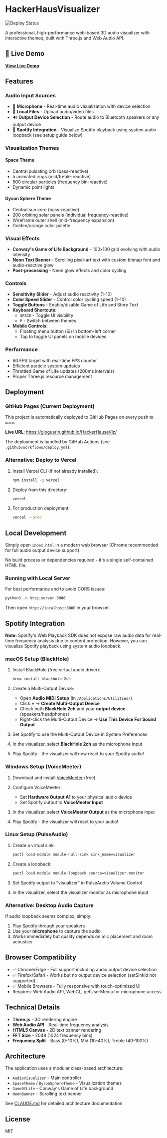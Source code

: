 # HackerHausVisualizer

![Deploy Status](https://github.com/gioguarin/HackerHauseViz/actions/workflows/deploy.yml/badge.svg)

A professional, high-performance web-based 3D audio visualizer with interactive themes, built with Three.js and Web Audio API.

## 🚀 Live Demo

**[View Live Demo](https://gioguarin.github.io/HackerHauseViz/)**

## Features

### Audio Input Sources
- 🎤 **Microphone** - Real-time audio visualization with device selection
- 📁 **Local Files** - Upload audio/video files
- 🔊 **Output Device Selection** - Route audio to Bluetooth speakers or any output device
- 🎵 **Spotify Integration** - Visualize Spotify playback using system audio loopback (see setup guide below)

### Visualization Themes

#### Space Theme
- Central pulsating orb (bass-reactive)
- 5 animated rings (mid/treble-reactive)
- 500 circular particles (frequency bin-reactive)
- Dynamic point lights

#### Dyson Sphere Theme
- Central sun core (bass-reactive)
- 200 orbiting solar panels (individual frequency-reactive)
- Wireframe outer shell (mid-frequency expansion)
- Golden/orange color palette

### Visual Effects

- **Conway's Game of Life Background** - 100x100 grid evolving with audio intensity
- **Neon Text Banner** - Scrolling pixel-art text with custom bitmap font and audio-reactive glow
- **Post-processing** - Neon glow effects and color cycling

### Controls

- **Sensitivity Slider** - Adjust audio reactivity (1-10)
- **Color Speed Slider** - Control color cycling speed (1-10)
- **Toggle Buttons** - Enable/disable Game of Life and Story Text
- **Keyboard Shortcuts**:
  - `SPACE` - Toggle UI visibility
  - `P` - Switch between themes
- **Mobile Controls**:
  - Floating menu button (☰) in bottom-left corner
  - Tap to toggle UI panels on mobile devices

### Performance

- 60 FPS target with real-time FPS counter
- Efficient particle system updates
- Throttled Game of Life updates (200ms intervals)
- Proper Three.js resource management

## Deployment

### GitHub Pages (Current Deployment)

This project is automatically deployed to GitHub Pages on every push to `main`:

**Live URL**: https://gioguarin.github.io/HackerHauseViz/

The deployment is handled by GitHub Actions (see `.github/workflows/deploy.yml`).

### Alternative: Deploy to Vercel

1. Install Vercel CLI (if not already installed):
   ```bash
   npm install -g vercel
   ```

2. Deploy from this directory:
   ```bash
   vercel
   ```

3. For production deployment:
   ```bash
   vercel --prod
   ```

## Local Development

Simply open `index.html` in a modern web browser (Chrome recommended for full audio output device support).

No build process or dependencies required - it's a single self-contained HTML file.

### Running with Local Server

For best performance and to avoid CORS issues:

```bash
python3 -m http.server 8000
```

Then open `http://localhost:8000` in your browser.

## Spotify Integration

**Note:** Spotify's Web Playback SDK does not expose raw audio data for real-time frequency analysis due to content protection. However, you can visualize Spotify playback using system audio loopback.

### macOS Setup (BlackHole)

1. Install BlackHole (free virtual audio driver):
   ```bash
   brew install blackhole-2ch
   ```

2. Create a Multi-Output Device:
   - Open **Audio MIDI Setup** (in `/Applications/Utilities/`)
   - Click **+** → **Create Multi-Output Device**
   - Check both **BlackHole 2ch** and your **output device** (speakers/headphones)
   - Right-click the Multi-Output Device → **Use This Device For Sound Output**

3. Set Spotify to use the Multi-Output Device in System Preferences

4. In the visualizer, select **BlackHole 2ch** as the microphone input

5. Play Spotify - the visualizer will now react to your Spotify audio!

### Windows Setup (VoiceMeeter)

1. Download and install [VoiceMeeter](https://vb-audio.com/Voicemeeter/) (free)

2. Configure VoiceMeeter:
   - Set **Hardware Output A1** to your physical audio device
   - Set Spotify output to **VoiceMeeter Input**

3. In the visualizer, select **VoiceMeeter Output** as the microphone input

4. Play Spotify - the visualizer will react to your audio!

### Linux Setup (PulseAudio)

1. Create a virtual sink:
   ```bash
   pactl load-module module-null-sink sink_name=visualizer
   ```

2. Create a loopback:
   ```bash
   pactl load-module module-loopback source=visualizer.monitor
   ```

3. Set Spotify output to "visualizer" in PulseAudio Volume Control

4. In the visualizer, select the visualizer monitor as microphone input

### Alternative: Desktop Audio Capture

If audio loopback seems complex, simply:
1. Play Spotify through your speakers
2. Use your **microphone** to capture the audio
3. Works immediately but quality depends on mic placement and room acoustics

## Browser Compatibility

- ✅ Chrome/Edge - Full support including audio output device selection
- ✅ Firefox/Safari - Works but no output device selection (setSinkId not supported)
- ✅ Mobile Browsers - Fully responsive with touch-optimized UI
- Requires: Web Audio API, WebGL, getUserMedia for microphone access

## Technical Details

- **Three.js** - 3D rendering engine
- **Web Audio API** - Real-time frequency analysis
- **HTML5 Canvas** - 2D text banner rendering
- **FFT Size** - 2048 (1024 frequency bins)
- **Frequency Split** - Bass (0-10%), Mid (10-40%), Treble (40-100%)

## Architecture

The application uses a modular class-based architecture:
- `AudioVisualizer` - Main controller
- `SpaceTheme` / `DysonSphereTheme` - Visualization themes
- `GameOfLife` - Conway's Game of Life background
- `NeonBanner` - Scrolling text banner

See [CLAUDE.md](./CLAUDE.md) for detailed architecture documentation.

## License

MIT